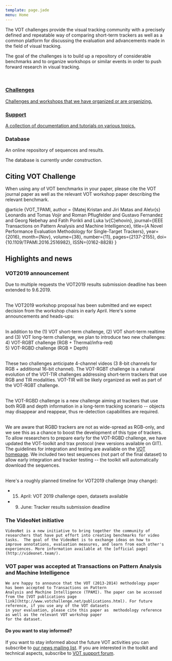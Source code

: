 ```yaml
---
template: page.jade
menu: Home
---
```


<!--div class="panel panel-success">
  <div class="panel-heading">
    <h3 class="panel-title">Submit to the ECCV [VOT 2016 Workshop](http://www.votchallenge.net/vot2016/index.html)!</h3>
  </div>
</div-->

The VOT challenges provide the visual tracking community with a precisely defined and repeatable way of comparing short-term trackers as well as a common platform for discussing the evaluation and advancements made in the field of visual tracking.

The goal of the challenges is to build up a repository of considerable benchmarks and to organize workshops or similar events in order to push forward research in visual tracking.

<br />

<div class="row">

<div class="col-lg-4 col-sm-12">
<a href="/challenges.html" class="hugebutton text-primary">
<h3><i class="glyphicon glyphicon-star"></i> Challenges</h3>
<p>Challenges and workshops that we have organized or are organizing.</p>
</a>
</div>

<div class="col-lg-4 col-sm-12">
<a href="/howto/" class="hugebutton text-primary">
<h3><i class="glyphicon glyphicon-book"></i> Support</h3>
A collection of documentation and tutorials on various topics.
</a>
</div>

<div class="col-lg-4 col-sm-12">
<div  class="hugebutton text-muted">
<h3><i class="glyphicon glyphicon-cloud"></i> Database</h3>
<p>An online repository of sequences and results.</p>
<p class="text-warning"><i class="glyphicon glyphicon-wrench"></i> The database is currently under construction.</p>
</div>
</div>

</div>

## Citing VOT Challenge

When using any of VOT benchmarks in your paper, please cite the VOT journal paper as well as the relevant VOT workshop paper describing the relevant benchmark.

<div class="bibtex panel panel-default">@article {VOT_TPAMI,
    author = {Matej Kristan and Jiri Matas and Ale\v{s} Leonardis and Tomas Vojir and Roman Pflugfelder and Gustavo Fernandez and Georg Nebehay and Fatih Porikli and Luka \v{C}ehovin},
    journal={IEEE Transactions on Pattern Analysis and Machine Intelligence},
    title={A Novel Performance Evaluation Methodology for Single-Target Trackers},
    year={2016}, month={Nov}, volume={38}, number={11}, pages={2137-2155},
    doi={10.1109/TPAMI.2016.2516982}, ISSN={0162-8828}
}</div>


## Highlights and news


<div class="panel panel-primary">
  <div class="panel-heading">
    <h3 class="panel-title">VOT2019 announcement</h3>
  </div>
  <div class="panel-body">
  
Due to multiple requests the VOT2019 results submission deadline has been extended to 9.6.2019.</br></br>
  
The VOT2019 workshop proposal has been submitted and we expect decision from the workshop chairs in early April. Here's some announcements and heads-ups:</br></br>

In addition to the (1) VOT short-term challenge, (2) VOT short-term realtime and (3) VOT long-term challenge, we plan to introduce two new challenges:</br>
4) VOT-RGBT challenge (RGB + Thermal/infra-red)</br>
5) VOT-RGBD challenge (RGB + Depth)</br></br>

These two challenges anticipate 4-channel videos (3 8-bit channels for RGB + additional 16-bit channel). The VOT-RGBT challenge is a natural evolution of the VOT-TIR challenges addressing short-term trackers that use RGB and TIR modalities. VOT-TIR will be likely organized as well as part of the VOT-RGBT challenge.</br></br>

The VOT-RGBD challenge is a new challenge aiming at trackers that use both RGB and depth information in a long-term tracking scenario -- objects may disappear and reappear, thus re-detection capabilities are required.</br></br>

We are aware that RGBD trackers are not as wide-spread as RGB-only, and we see this as a chance to boost the development of this type of trackers. To allow researchers to prepare early for the VOT-RGBD challenge, we have updated the VOT-toolkit and trax protocol (new versions available on GIT). The guidelines for integration and testing are available on the [VOT homepage](http://www.votchallenge.net/howto/integration_channels.html). We included two test sequences (not part of the final dataset) to allow early integration and tracker testing -- the toolkit will automatically download the sequences.</br></br>

Here's a roughly planned timeline for VOT2019 challenge (may change):</br>
- 15. April: VOT 2019 challenge open, datasets available</br>
- 9. June: Tracker results submission deadline

  </div>
</div>


<div class="panel panel-default">
  <div class="panel-heading">
    <h3 class="panel-title">The VideoNet initiative</h3>
  </div>
  <div class="panel-body">

    VideoNet is a new initiative to bring together the community of researchers that have put effort into creating benchmarks for video tasks.  The goal of the VideoNet is to exchange ideas on how to improve annotations, evaluation measures, and learn from each other's experiences. More information available at the [official page](http://videonet.team/).
  </div>
</div>


<div class="panel panel-default">
  <div class="panel-heading">
    <h3 class="panel-title">VOT paper was accepted at Transactions on Pattern Analysis and Machine Intelligence</h3>
  </div>
  <div class="panel-body">

    We are happy to announce that the VOT (2013-2014) methodology paper has been accepted to Transactions on Pattern
    Analysis and Machine Intelligence (TPAMI). The paper can be accessed from the [VOT publications page
    link](http://www.votchallenge.net/publications.html). For future reference, if you use any of the VOT datasets
    in your evaluation, please cite this paper as  methodology reference as well as the relevant VOT workshop paper
    for the dataset.
  </div>
</div>

<div class="alert alert-info" role="alert">
<div class="icon-left"><i class="glyphicon glyphicon-bullhorn hugeicon"></i> </div>
<h4>Do you want to stay informed?</h4>

If you want to stay informed about the future VOT activities you can subscribe to [our news mailing list](https://service.ait.ac.at/mailman/listinfo/votchallenge). If you are interested in the toolkit and technical aspects, subscribe to [VOT support forum](https://groups.google.com/forum/?hl=en#!forum/votchallenge-help).
</div>
